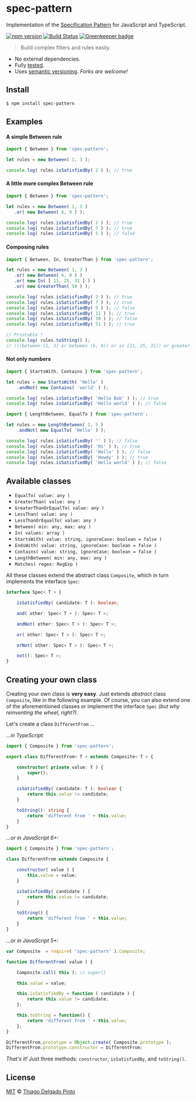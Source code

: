 # spec-pattern

Implementation of the [Specification Pattern](https://en.wikipedia.org/wiki/Specification_pattern) for JavaScript and TypeScript.

[![npm version](https://badge.fury.io/js/spec-pattern.svg)](https://badge.fury.io/js/spec-pattern)
[![Build Status](https://travis-ci.org/thiagodp/spec-pattern.svg?branch=master)](https://travis-ci.org/thiagodp/spec-pattern) [![Greenkeeper badge](https://badges.greenkeeper.io/thiagodp/spec-pattern.svg)](https://greenkeeper.io/)

> Build complex filters and rules easily.

- No external dependencies.
- Fully [tested](https://github.com/thiagodp/spec-pattern/blob/master/__tests__/index.spec.ts).
- Uses [semantic versioning](https://semver.org). *Forks are welcome!*

## Install

```bash
$ npm install spec-pattern
```

## Examples

#### A simple Between rule
 ```js
import { Between } from 'spec-pattern';

let rules = new Between( 1, 3 );

console.log( rules.isSatisfiedBy( 2 ) ); // true
```


#### A little more complex Between rule
 ```js
import { Between } from 'spec-pattern';

let rules = new Between( 1, 3 )
    .or( new Between( 6, 9 ) );

console.log( rules.isSatisfiedBy( 2 ) ); // true
console.log( rules.isSatisfiedBy( 7 ) ); // true
console.log( rules.isSatisfiedBy( 5 ) ); // false
```

#### Composing rules
 ```js
import { Between, In, GreaterThan } from 'spec-pattern';

let rules = new Between( 1, 3 )
    .or( new Between( 6, 9 ) )
    .or( new In( [ 11, 25, 31 ] ) )
    .or( new GreaterThan( 50 ) );

console.log( rules.isSatisfiedBy( 2 ) ); // true
console.log( rules.isSatisfiedBy( 7 ) ); // true
console.log( rules.isSatisfiedBy( 5 ) ); // false
console.log( rules.isSatisfiedBy( 11 ) ); // true
console.log( rules.isSatisfiedBy( 50 ) ); // false
console.log( rules.isSatisfiedBy( 51 ) ); // true

// Printable !
console.log( rules.toString() );
// (((between (1, 3) or between (6, 9)) or in [11, 25, 31]) or greater than 50)
```

#### Not only numbers
```js
import { StartsWith, Contains } from 'spec-pattern';

let rules = new StartsWith( 'Hello' )
    .andNot( new Contains( 'world' ) );

console.log( rules.isSatisfiedBy( 'Hello Bob' ) ); // true
console.log( rules.isSatisfiedBy( 'Hello world' ) ); // false
```

```js
import { LengthBetween, EqualTo } from 'spec-pattern';

let rules = new LengthBetween( 2, 5 )
    .andNot( new EqualTo( 'Hello' ) );

console.log( rules.isSatisfiedBy( '' ) ); // false
console.log( rules.isSatisfiedBy( 'Hi' ) ); // true
console.log( rules.isSatisfiedBy( 'Hello' ) ); // false
console.log( rules.isSatisfiedBy( 'Howdy' ) ); // true
console.log( rules.isSatisfiedBy( 'Hello world' ) ); // false
```

## Available classes

- `EqualTo( value: any )`
- `GreaterThan( value: any )`
- `GreaterThanOrEqualTo( value: any )`
- `LessThan( value: any )`
- `LessThanOrEqualTo( value: any )`
- `Between( min: any, max: any )`
- `In( values: array )`
- `StartsWith( value: string, ignoreCase: boolean = false )`
- `EndsWith( value: string, ignoreCase: boolean = false )`
- `Contains( value: string, ignoreCase: boolean = false )`
- `LengthBetween( min: any, max: any )`
- `Matches( regex: RegExp )`

All these classes extend the abstract class `Composite`, which in turn implements the interface `Spec`:

```typescript
interface Spec< T > {

    isSatisfiedBy( candidate: T ): boolean;

    and( other: Spec< T > ): Spec< T >;

    andNot( other: Spec< T > ): Spec< T >;

    or( other: Spec< T > ): Spec< T >;

    orNot( other: Spec< T > ): Spec< T >;

    not(): Spec< T >;
}
```

## Creating your own class

Creating your own class is **very easy**. Just extends *abstract* class `Composite`, like in the following example. Of course, you can also extend one of the aforementioned classes or implement the interface `Spec` *(but why reinventing the wheel, right?)*.

Let's create a class `DifferentFrom` ...

*...in TypeScript:*
```typescript
import { Composite } from 'spec-pattern';

export class DifferentFrom< T > extends Composite< T > {

    constructor( private value: T ) {
        super();
    }

    isSatisfiedBy( candidate: T ): boolean {
        return this.value != candidate;
    }

    toString(): string {
        return 'different from ' + this.value;
    }
}
```

*...or in JavaScript 6+:*
```js
import { Composite } from 'spec-pattern';

class DifferentFrom extends Composite {

    constructor( value ) {
        this.value = value;
    }

    isSatisfiedBy( candidate ) {
        return this.value != candidate;
    }

    toString() {
        return 'different from ' + this.value;
    }
}
```


*...or in JavaScript 5+:*
```js
var Composite  = require( 'spec-pattern' ).Composite;

function DifferentFrom( value ) {

    Composite.call( this ); // super()

    this.value = value;

    this.isSatisfiedBy = function ( candidate ) {
        return this.value != candidate;
    };

    this.toString = function() {
        return 'different from ' + this.value;
    };
}

DifferentFrom.prototype = Object.create( Composite.prototype );
DifferentFrom.prototype.constructor = DifferentFrom;
```

*That's it!* Just three methods: `constructor`, `isSatisfiedBy`, and `toString()`.

## License

[MIT](LICENSE) © [Thiago Delgado Pinto](https://github.com/thiagodp)

